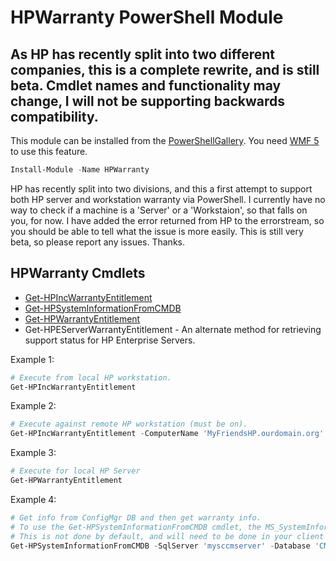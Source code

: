 # HPWarranty PowerShell Module
## As HP has recently split into two different companies, this is a complete rewrite, and is still beta.  Cmdlet names and functionality may change, I will not be supporting backwards compatibility.

This module can be installed from the [PowerShellGallery](https://www.powershellgallery.com/packages/HPWarranty/).  You need [WMF 5](https://www.microsoft.com/en-us/download/details.aspx?id=44987) to use this feature.
```PowerShell
Install-Module -Name HPWarranty
```

HP has recently split into two divisions, and this a first attempt to support both HP server and workstation warranty via PowerShell.
I currently have no way to check if a machine is a 'Server' or a 'Workstaion', so that falls on you, for now.  I have added the error returned from HP to the errorstream, so you should be able to tell what the issue is more easily.
This is still very beta, so please report any issues.  Thanks.

## HPWarranty Cmdlets

* [Get-HPIncWarrantyEntitlement](https://github.com/dotps1/HPWarranty/wiki/Get-HPIncWarrantyEntitlement)
* [Get-HPSystemInformationFromCMDB](https://github.com/dotps1/HPWarranty/wiki/Get-HPSystemInformationFromCMDB)
* [Get-HPWarrantyEntitlement](https://github.com/dotps1/HPWarranty/wiki/Get-HPWarrantyEntitlement)
* Get-HPEServerWarrantyEntitlement - An alternate method for retrieving support status for HP Enterprise Servers.

Example 1:
```PowerShell
# Execute from local HP workstation.
Get-HPIncWarrantyEntitlement
```

Example 2:
```PowerShell
# Execute against remote HP workstation (must be on).
Get-HPIncWarrantyEntitlement -ComputerName 'MyFriendsHP.ourdomain.org'
```

Example 3:
```PowerShell
# Execute for local HP Server
Get-HPWarrantyEntitlement
```

Example 4:
```PowerShell
# Get info from ConfigMgr DB and then get warranty info.
# To use the Get-HPSystemInformationFromCMDB cmdlet, the MS_SystemInformation WMI Class needs to be inventoried.
# This is not done by default, and will need to be done in your client settings.
Get-HPSystemInformationFromCMDB -SqlServer 'mysccmserver' -Database 'CM_AB1' -IntergratedSecurity -ComputerName 'mycomputer' | Get-HPWarrantyEntitlement
```
